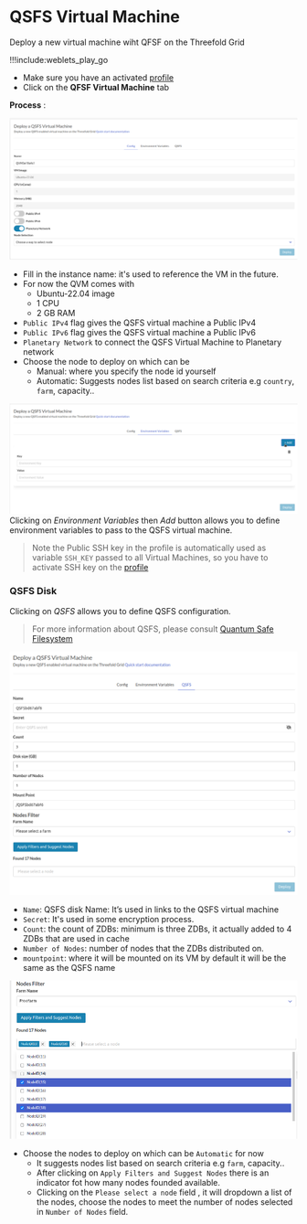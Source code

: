 # QSFS Virtual Machine

Deploy a new virtual machine wiht QFSF on the Threefold Grid

!!!include:weblets_play_go
- Make sure you have an activated [profile](weblets_profile_manager) 
- Click on the **QFSF Virtual Machine** tab

__Process__ : 

![](img/qvm1.png)

- Fill in the instance name: it's used to reference the VM in the future.
- For now the QVM comes with 
  -  Ubuntu-22.04 image
  -  1 CPU 
  -  2 GB RAM
- `Public IPv4` flag gives the QSFS virtual machine a Public IPv4
- `Public IPv6` flag gives the QSFS virtual machine a Public IPv6
- `Planetary Network` to connect the QSFS Virtual Machine to Planetary network
- Choose the node to deploy on which can be
   - Manual: where you specify the node id yourself
   - Automatic: Suggests nodes list based on search criteria e.g `country`, `farm`, capacity..

![](img/qvm2.png)
Clicking on _Environment Variables_ then _Add_ button allows you to define environment variables to pass to the QSFS virtual machine. 
> Note the Public SSH key in the profile is automatically used as variable `SSH_KEY` passed to all Virtual Machines, so you have to activate SSH key on the [profile](weblets_profile_manager) 

### QSFS Disk
Clicking on _QSFS_ allows you to define QSFS configuration.
> For more information about QSFS, please consult [Quantum Safe Filesystem](https://library.threefold.me/info/manual/#/technology/threefold__qsfs)

![](img/qvm_qsfs_config.png)

- `Name`: QSFS disk Name: It’s used in links to the QSFS virtual machine
- `Secret`: It's used in some encryption process.
- `Count`: the count of ZDBs: minimum is three ZDBs, it actually added to 4 ZDBs that are used in cache
- `Number of Nodes`: number of nodes that the ZDBs distributed on.
- `mountpoint`: where it will be mounted on its VM by default it will be the same as the QSFS name

![](img/qvm_nodes.png)
- Choose the nodes to deploy on which can be `Automatic` for now
   - It suggests nodes list based on search criteria e.g `farm`, capacity..
   - After clicking on `Apply Filters and Suggest Nodes` there is an indicator fot how many nodes founded available.
   - Clicking on the `Please select a node` field , it will dropdown a list of the nodes, choose the nodes to meet the number of nodes selected in `Number of Nodes` field. 